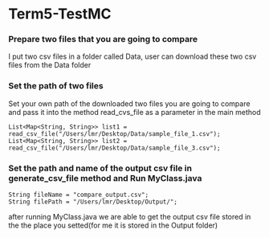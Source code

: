 # Term5-TestMC
### Prepare two files that you are going to compare
I put two csv files in a folder called Data, user can download these two csv files from the Data folder

### Set the path of two files
Set your own path of the downloaded two files you are going to compare and pass it into the method read_cvs_file as a parameter in the main method
```
List<Map<String, String>> list1 = read_csv_file("/Users/lmr/Desktop/Data/sample_file_1.csv");
List<Map<String, String>> list2 = read_csv_file("/Users/lmr/Desktop/Data/sample_file_3.csv");
```

### Set the path and name of the output csv file in generate_csv_file method and Run MyClass.java
```
String fileName = "compare_output.csv";
String filePath = "/Users/lmr/Desktop/Output/";
```
after running MyClass.java we are able to get the output csv file stored in the the place you setted(for me it is stored in the Output folder)
